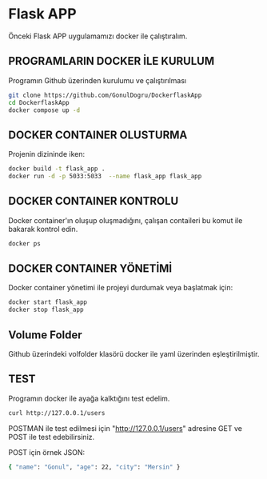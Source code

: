# Flask APP

Önceki Flask APP uygulamamızı docker ile çalıştıralım.

## PROGRAMLARIN DOCKER İLE KURULUM
Programın Github üzerinden kurulumu ve çalıştırılması
```bash
git clone https://github.com/GonulDogru/DockerflaskApp
cd DockerflaskApp
docker compose up -d
```


## DOCKER CONTAINER OLUSTURMA
Projenin dizininde iken:
```bash
docker build -t flask_app .
docker run -d -p 5033:5033  --name flask_app flask_app
```

## DOCKER CONTAINER KONTROLU
Docker container'ın oluşup oluşmadığını, çalışan contaileri bu komut ile bakarak kontrol edin.
```bash
docker ps
```

## DOCKER CONTAINER YÖNETİMİ
Docker container yönetimi ile projeyi durdumak veya başlatmak için:
```bash
docker start flask_app 
docker stop flask_app
```

## Volume Folder
Github üzerindeki volfolder klasörü docker ile yaml üzerinden eşleştirilmiştir.


## TEST
Programın docker ile ayağa kalktığını test edelim.
```bash
curl http://127.0.0.1/users
```

POSTMAN ile test edilmesi için "http://127.0.0.1/users" adresine GET ve POST ile test edebilirsiniz.

POST için örnek JSON:
```bash
{ "name": "Gonul", "age": 22, "city": "Mersin" }
```

